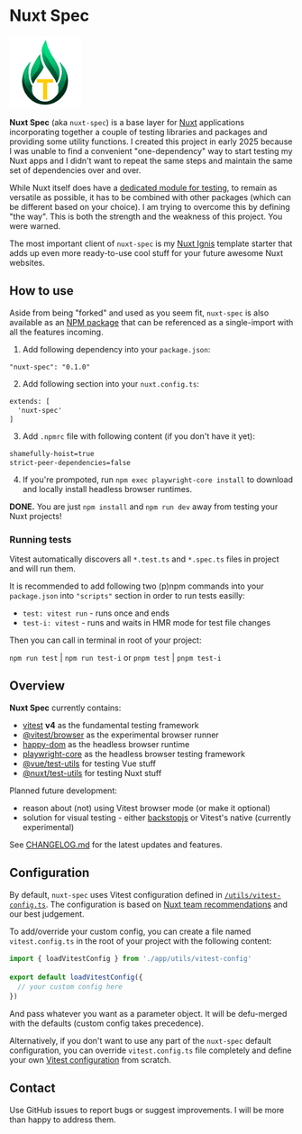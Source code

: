 # Nuxt Spec

![Nuxt Spec](https://github.com/AloisSeckar/nuxt-spec/blob/main/public/nuxt-spec.png)

**Nuxt Spec** (aka `nuxt-spec`) is a base layer for [Nuxt](https://nuxt.com/) applications incorporating together a couple of testing libraries and packages and providing some utility functions. I created this project in early 2025 because I was unable to find a convenient "one-dependency" way to start testing my Nuxt apps and I didn't want to repeat the same steps and maintain the same set of dependencies over and over. 

While Nuxt itself does have a [dedicated module for testing](https://nuxt.com/docs/getting-started/testing), to remain as versatile as possible, it has to be combined with other packages (which can be different based on your choice). I am trying to overcome this by defining "the way". This is both the strength and the weakness of this project. You were warned.

The most important client of `nuxt-spec` is my [Nuxt Ignis](https://github.com/AloisSeckar/nuxt-ignis) template starter that adds up even more ready-to-use cool stuff for your future awesome Nuxt websites.


## How to use

Aside from being "forked" and used as you seem fit, `nuxt-spec` is also available as an [NPM package](https://www.npmjs.com/package/nuxt-spec) that can be referenced as a single-import with all the features incoming.

1) Add following dependency into your `package.json`:
```
"nuxt-spec": "0.1.0"
```

2) Add following section into your `nuxt.config.ts`:
```
extends: [
  'nuxt-spec'
]
```

3) Add `.npmrc` file with following content (if you don't have it yet):
```
shamefully-hoist=true
strict-peer-dependencies=false
```

4) If you're prompoted, run `npm exec playwright-core install` to download and locally install headless browser runtimes.

**DONE.** You are just `npm install` and `npm run dev` away from testing your Nuxt projects!

### Running tests

Vitest automatically discovers all `*.test.ts` and `*.spec.ts` files in project and will run them.

It is recommended to add following two (p)npm commands into your `package.json` into `"scripts"` section in order to run tests easilly:
- `test: vitest run` - runs once and ends
- `test-i: vitest` - runs and waits in HMR mode for test file changes

Then you can call in terminal in root of your project: 

`npm run test` | `npm run test-i` or `pnpm test` | `pnpm test-i`

## Overview

**Nuxt Spec** currently contains:
- [vitest](https://www.npmjs.com/package/vitest) **v4** as the fundamental testing framework
- [@vitest/browser](https://www.npmjs.com/package/@vitest/browser) as the experimental browser runner
- [happy-dom](https://www.npmjs.com/package/happy-dom) as the headless browser runtime
- [playwright-core](https://www.npmjs.com/package/playwright-core) as the headless browser testing framework
- [@vue/test-utils](https://www.npmjs.com/package/@vue/test-utils) for testing Vue stuff
- [@nuxt/test-utils](https://www.npmjs.com/package/@nuxt/test-utils) for testing Nuxt stuff

Planned future development:
- reason about (not) using Vitest browser mode (or make it optional)
- solution for visual testing - either [backstopjs](https://www.npmjs.com/package/backstopjs) or Vitest's native (currently experimental)

See [CHANGELOG.md](https://github.com/AloisSeckar/nuxt-spec/blob/main/CHANGELOG.md) for the latest updates and features.

## Configuration

By default, `nuxt-spec` uses Vitest configuration defined in [`/utils/vitest-config.ts`](https://github.com/AloisSeckar/nuxt-spec/blob/main/utils/vitest-config.ts). The configuration is based on [Nuxt team recommendations](https://nuxt.com/docs/4.x/getting-started/testing) and our best judgement.

To add/override your custom config, you can create a file named `vitest.config.ts` in the root of your project with the following content:

```ts
import { loadVitestConfig } from './app/utils/vitest-config'

export default loadVitestConfig({
  // your custom config here
})
```

And pass whatever you want as a parameter object. It will be defu-merged with the defaults (custom config takes precedence).

Alternatively, if you don't want to use any part of the `nuxt-spec` default configuration, you can override `vitest.config.ts` file completely and define your own [Vitest configuration](https://vitest.dev/config/) from scratch.

## Contact

Use GitHub issues to report bugs or suggest improvements. I will be more than happy to address them.
